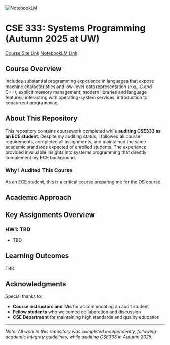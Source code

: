 ![NotebookLM](https://img.shields.io/badge/NotebookLM-000000.svg?style=for-the-badge&logo=NotebookLM&logoColor=white)

# CSE 333: Systems Programming (Autumn 2025 at UW)

[Course Site Link](https://courses.cs.washington.edu/courses/cse333/25au/)
[NotebookLM Link](https://notebooklm.google.com/notebook/f647810b-0856-48b0-9aa2-018a95972e03)

## Course Overview

Includes substantial programming experience in languages that expose machine characteristics and low-level data representation (e.g., C and C++); explicit memory management; modern libraries and language features; interacting with operating-system services; introduction to concurrent programming.

## About This Repository

This repository contains coursework completed while **auditing CSE333 as an ECE student**. Despite my auditing status, I followed all course requirements, completed all assignments, and maintained the same academic standards expected of enrolled students. The experience provided invaluable insights into systems programming that directly complement my ECE background.

### Why I Audited This Course

As an ECE student, this is a critical course preparing me for the OS course.

## Academic Approach

<!-- ### Audit Student Commitment
Even as an auditing student, I maintained full engagement by:
- **Attending all lectures and sections** and participating in discussions
- **Completing all assignments** with the same rigor as enrolled students
- **Following academic integrity policies** strictly
- **Seeking help during office hours** when needed
- **Collaborating appropriately** with other students on exercises -->

## Key Assignments Overview

### HW1: TBD
- TBD

## Learning Outcomes

TBD

<!-- ### Primary Skills Developed
1. **C Programming Mastery**
   - Pointer arithmetic and memory management
   - Dynamic memory allocation (malloc, free, realloc)
   - String manipulation and array processing
   - File I/O and system calls

2. **C++ Programming Fundamentals**
   - Object-oriented programming principles
   - Classes, inheritance, and polymorphism
   - Standard Template Library (STL)
   - Exception handling and RAII

3. **Systems Programming Concepts**
   - Process management and inter-process communication
   - Network programming with sockets
   - Multithreading and synchronization
   - Performance analysis and optimization

4. **Development Tools and Practices**
   - Debugging with gdb and valgrind
   - Build systems (Make, CMake)
   - Version control with git
   - Code documentation and testing -->

## Acknowledgments

Special thanks to:
- **Course instructors and TAs** for accommodating an audit student
- **Fellow students** who welcomed collaboration and discussion
- **CSE Department** for maintaining high standards and quality education

---

*Note: All work in this repository was completed independently, following academic integrity guidelines, while auditing CSE333 in Autumn 2025.*

